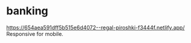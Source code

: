 # banking
https://654aea591dff5b515e6d4072--regal-piroshki-f3444f.netlify.app/
Responsive for mobile.
